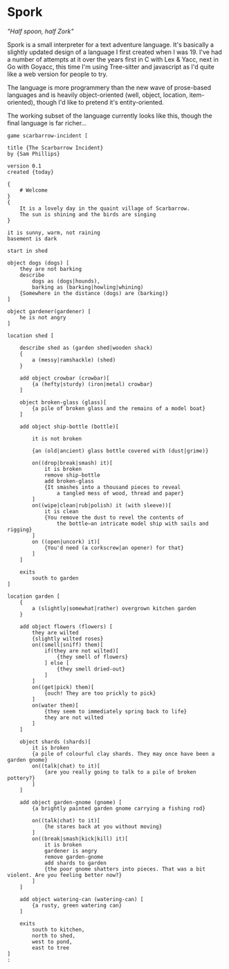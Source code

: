 # Spork

_"Half spoon, half Zork"_

Spork is a small interpreter for a text adventure language. It's basically a slightly updated design of a language I first created when I was 19. I've had a number of attempts at it over the years first in C with Lex & Yacc, next in Go with Goyacc, this time I'm using Tree-sitter and javascript as I'd quite like a web version for people to try.

The language is more programmery than the new wave of prose-based languages and is heavily object-oriented (well, object, location, item-oriented), though I'd like to pretend it's entity-oriented.

The working subset of the language currently looks like this, though the final language is far richer…

	game scarbarrow-incident [

	title {The Scarbarrow Incident}
	by {Sam Phillips}

	version 0.1
	created {today}

	{
		# Welcome
	}
	{
		It is a lovely day in the quaint village of Scarbarrow.
		The sun is shining and the birds are singing
	}

	it is sunny, warm, not raining
	basement is dark

	start in shed

	object dogs (dogs) [
		they are not barking
		describe
			dogs as (dogs|hounds),
			barking as (barking|howling|whining)
		{Somewhere in the distance (dogs) are (barking)}
	]

	object gardener(gardener) [
		he is not angry
	]

	location shed [

		describe shed as (garden shed|wooden shack)
		{
			a (messy|ramshackle) (shed)
		}

		add object crowbar (crowbar)[
			{a (hefty|sturdy) (iron|metal) crowbar}
		]

		object broken-glass (glass)[
			{a pile of broken glass and the remains of a model boat}
		]

		add object ship-bottle (bottle)[

			it is not broken

			{an (old|ancient) glass bottle covered with (dust|grime)}

			on((drop|break|smash) it)[
				it is broken
				remove ship-bottle
				add broken-glass
				{It smashes into a thousand pieces to reveal
					a tangled mess of wood, thread and paper}
			]
			on((wipe|clean|rub|polish) it (with sleeve))[
				it is clean
				{You remove the dust to revel the contents of
					the bottle—an intricate model ship with sails and rigging}
			]
			on ((open|uncork) it)[
				{You'd need (a corkscrew|an opener) for that}
			]
		]

		exits
			south to garden
	]

	location garden [
		{
			a (slightly|somewhat|rather) overgrown kitchen garden
		}

		add object flowers (flowers) [
			they are wilted
			{slightly wilted roses}
			on((smell|sniff) them)[
				if(they are not wilted)[
					{they smell of flowers}
				] else [
					{they smell dried-out}
				]
			]
			on((get|pick) them)[
				{ouch! They are too prickly to pick}
			]
			on(water them)[
				{they seem to immediately spring back to life}
				they are not wilted
			]
		]

		object shards (shards)[
			it is broken
			{a pile of colourful clay shards. They may once have been a garden gnome}
			on((talk|chat) to it)[
				{are you really going to talk to a pile of broken pottery?}
			]
		]

		add object garden-gnome (gnome) [
			{a brightly painted garden gnome carrying a fishing rod}

			on((talk|chat) to it)[
				{he stares back at you without moving}
			]
			on((break|smash|kick|kill) it)[
				it is broken
				gardener is angry
				remove garden-gnome
				add shards to garden
				{the poor gnome shatters into pieces. That was a bit violent. Are you feeling better now?}
			]
		]

		add object watering-can (watering-can) [
			{a rusty, green watering can}
		]

		exits
			south to kitchen,
			north to shed,
			west to pond,
			east to tree
	]
	:
